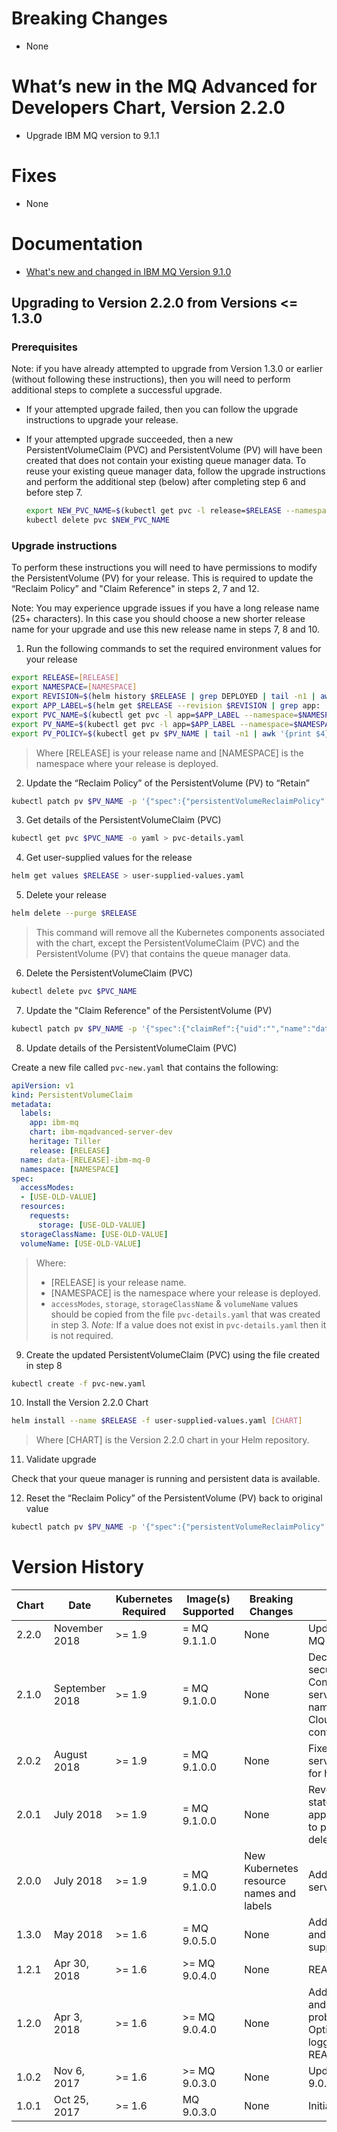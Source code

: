 # Breaking Changes

- None

# What’s new in the MQ Advanced for Developers Chart, Version 2.2.0

- Upgrade IBM MQ version to 9.1.1

# Fixes

- None

# Documentation

- [What's new and changed in IBM MQ Version 9.1.0](https://www.ibm.com/support/knowledgecenter/en/SSFKSJ_9.1.0/com.ibm.mq.pro.doc/q113110_.htm)

## Upgrading to Version 2.2.0 from Versions <= 1.3.0

### Prerequisites

Note: if you have already attempted to upgrade from Version 1.3.0 or earlier (without following these instructions), then you will need to perform additional steps to complete a successful upgrade.

- If your attempted upgrade failed, then you can follow the upgrade instructions to upgrade your release.

- If your attempted upgrade succeeded, then a new PersistentVolumeClaim (PVC) and PersistentVolume (PV) will have been created that does not contain your existing queue manager data. To reuse your existing queue manager data, follow the upgrade instructions and perform the additional step (below) after completing step 6 and before step 7.

    ```sh
    export NEW_PVC_NAME=$(kubectl get pvc -l release=$RELEASE --namespace=$NAMESPACE | tail -n1 | awk '{print $1}')
    kubectl delete pvc $NEW_PVC_NAME
    ```

### Upgrade instructions

To perform these instructions you will need to have permissions to modify the PersistentVolume (PV) for your release. This is required to update the “Reclaim Policy” and "Claim Reference" in steps 2, 7 and 12.

Note: You may experience upgrade issues if you have a long release name (25+ characters). In this case you should choose a new shorter release name for your upgrade and use this new release name in steps 7, 8 and 10.

1. Run the following commands to set the required environment values for your release

  ```sh
  export RELEASE=[RELEASE]
  export NAMESPACE=[NAMESPACE]
  export REVISION=$(helm history $RELEASE | grep DEPLOYED | tail -n1 | awk '{print $1}')
  export APP_LABEL=$(helm get $RELEASE --revision $REVISION | grep app: | head -n1 | awk '{print $2}' | tr -d '"')
  export PVC_NAME=$(kubectl get pvc -l app=$APP_LABEL --namespace=$NAMESPACE | tail -n1 | awk '{print $1}')
  export PV_NAME=$(kubectl get pvc -l app=$APP_LABEL --namespace=$NAMESPACE | tail -n1 | awk '{print $3}')
  export PV_POLICY=$(kubectl get pv $PV_NAME | tail -n1 | awk '{print $4}')
  ```

  > Where [RELEASE] is your release name and [NAMESPACE] is the namespace where your release is deployed.

2. Update the “Reclaim Policy” of the PersistentVolume (PV) to “Retain”

  ```sh
  kubectl patch pv $PV_NAME -p '{"spec":{"persistentVolumeReclaimPolicy":"Retain"}}'
  ```

3. Get details of the PersistentVolumeClaim (PVC)

  ```sh
  kubectl get pvc $PVC_NAME -o yaml > pvc-details.yaml
  ```

4. Get user-supplied values for the release

  ```sh
  helm get values $RELEASE > user-supplied-values.yaml
  ```

5. Delete your release

  ```sh
  helm delete --purge $RELEASE
  ```

  > This command will remove all the Kubernetes components associated with the chart, except the PersistentVolumeClaim (PVC) and the PersistentVolume (PV) that contains the queue manager data.

6. Delete the PersistentVolumeClaim (PVC)

  ```sh
  kubectl delete pvc $PVC_NAME
  ```

7. Update the "Claim Reference" of the PersistentVolume (PV)

  ```sh
  kubectl patch pv $PV_NAME -p '{"spec":{"claimRef":{"uid":"","name":"data-'$RELEASE'-ibm-mq-0"}}}'
  ```

8. Update details of the PersistentVolumeClaim (PVC)

  Create a new file called `pvc-new.yaml` that contains the following:

  ```yaml
  apiVersion: v1
  kind: PersistentVolumeClaim
  metadata:
    labels:
      app: ibm-mq
      chart: ibm-mqadvanced-server-dev
      heritage: Tiller
      release: [RELEASE]
    name: data-[RELEASE]-ibm-mq-0
    namespace: [NAMESPACE]
  spec:
    accessModes:
    - [USE-OLD-VALUE]
    resources:
      requests:
        storage: [USE-OLD-VALUE]
    storageClassName: [USE-OLD-VALUE]
    volumeName: [USE-OLD-VALUE]
  ```

> Where:
> - [RELEASE] is your release name.
> - [NAMESPACE] is the namespace where your release is deployed.
> - `accessModes`, `storage`, `storageClassName` & `volumeName` values should be copied from the file `pvc-details.yaml` that was created in step 3. *Note:* If a value does not exist in `pvc-details.yaml` then it is not required.

9. Create the updated PersistentVolumeClaim (PVC) using the file created in step 8

  ```sh
  kubectl create -f pvc-new.yaml
  ```

10. Install the Version 2.2.0 Chart

  ```sh
  helm install --name $RELEASE -f user-supplied-values.yaml [CHART]
  ```

  > Where [CHART] is the Version 2.2.0 chart in your Helm repository.

11. Validate upgrade

  Check that your queue manager is running and persistent data is available.

12. Reset the “Reclaim Policy” of the PersistentVolume (PV) back to original value

  ```sh
  kubectl patch pv $PV_NAME -p '{"spec":{"persistentVolumeReclaimPolicy":"'$PV_POLICY'"}}'
  ```

# Version History

| Chart | Date | Kubernetes Required | Image(s) Supported | Breaking Changes | Details |
| ----- | ---- | ------------ | ------------------ | ---------------- | ------- |
| 2.2.0 | November 2018 | >= 1.9 | = MQ 9.1.1.0 | None | Updated to IBM MQ 9.1.1 |
| 2.1.0 | September 2018 | >= 1.9 | = MQ 9.1.0.0  | None | Declaration of securityContext; Configurable service account name; New IBM Cloud Pak content |
| 2.0.2 | August 2018 | >= 1.9 | = MQ 9.1.0.0  | None | Fixed error in service selector for helm tests |
| 2.0.1 | July 2018 | >= 1.9 | = MQ 9.1.0.0  | None | Reverted statefulset to apps/v1beta2 to prevent deletion failures |
| 2.0.0 | July 2018    | >= 1.9 | = MQ 9.1.0.0  | New Kubernetes resource names and labels | Added metrics service |
| 1.3.0 | May 2018     | >= 1.6 | = MQ 9.0.5.0  | None | Added POWER and z/Linux support |
| 1.2.1 | Apr 30, 2018 | >= 1.6 | >= MQ 9.0.4.0 | None | README fixes |
| 1.2.0 | Apr 3, 2018  | >= 1.6 | >= MQ 9.0.4.0 | None | Added liveness and readiness probes; Optional JSON logging; New README format |
| 1.0.2 | Nov 6, 2017  | >= 1.6 | >= MQ 9.0.3.0 | None | Updates for MQ 9.0.4.0 |
| 1.0.1 | Oct 25, 2017 | >= 1.6 | MQ 9.0.3.0    | None | Initial version |
